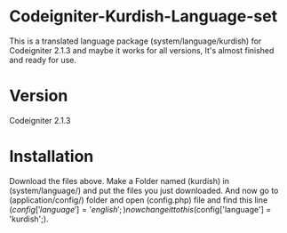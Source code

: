 Codeigniter-Kurdish-Language-set
=================================

This is a translated language package (system/language/kurdish) for Codeigniter 2.1.3 and maybe it works for all versions, It's almost finished and ready for use. 

Version
=======

Codeigniter 2.1.3


Installation
============

Download the files above.
Make a Folder named (kurdish) in (system/language/) and put the files you just downloaded.
And now go to (application/config/) folder and open (config.php) file and find this line ($config['language'] = 'english';) 
now change it to this ($config['language'] = 'kurdish';).